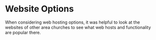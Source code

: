 # Website Options

When considering web hosting options, it was helpful to look at the websites of other area churches to see what web hosts and functionality are popular there.

